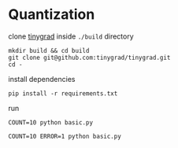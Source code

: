 # Quantization

clone [tinygrad](https://github.com/tinygrad/tinygrad) inside `./build` directory

```shell
mkdir build && cd build
git clone git@github.com:tinygrad/tinygrad.git
cd -
```

install dependencies

```shell
pip install -r requirements.txt
```

run

```shell
COUNT=10 python basic.py
```

```shell
COUNT=10 ERROR=1 python basic.py
```
